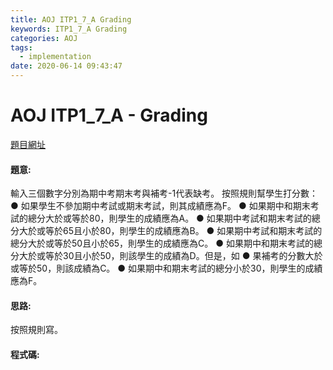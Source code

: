 ```yaml
---
title: AOJ ITP1_7_A Grading
keywords: ITP1_7_A Grading
categories: AOJ
tags:
  - implementation
date: 2020-06-14 09:43:47
---
```

# AOJ ITP1_7_A - Grading
[題目網址](https://onlinejudge.u-aizu.ac.jp/courses/lesson/2/ITP1/all/ITP1_7_A)

#### 題意:
輸入三個數字分別為期中考期末考與補考-1代表缺考。
按照規則幫學生打分數：
● 如果學生不參加期中考試或期末考試，則其成績應為F。
● 如果期中和期末考試的總分大於或等於80，則學生的成績應為A。
● 如果期中考試和期末考試的總分大於或等於65且小於80，則學生的成績應為B。
● 如果期中考試和期末考試的總分大於或等於50且小於65，則學生的成績應為C。
● 如果期中和期末考試的總分大於或等於30且小於50，則該學生的成績為D。但是，如
● 果補考的分數大於或等於50，則該成績為C。
● 如果期中和期末考試的總分小於30，則學生的成績應為F。
<!-- more -->
#### 思路:
按照規則寫。

#### 程式碼:
<script src="https://gist.github.com/Daviswww/9cc4ed69e10fe8eedc5fcd80245a19ac.js"></script>